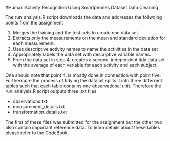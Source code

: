 #Human Activity Recognition Using Smartphones Dataset Data Cleaning

The run_analysis.R script downloads the data and addresses the follwoing points from the assignment

1. Merges the training and the test sets to create one data set.
2. Extracts only the measurements on the mean and standard deviation for each measurement.
3. Uses descriptive activity names to name the activities in the data set
4. Appropriately labels the data set with descriptive variable names.
5. From the data set in step 4, creates a second, independent tidy data set with the average of each variable for each activity and each subject.

One should note that point 4. is mostly done in connection with point five.
Furthermore the process of tidying the dataset splits it into three differrent tables
such that each table contains one observational unit. Therefore the run_analysis.R
script outputs three .txt files

* observations.txt
* measurement_details.txt
* transformation_details.txt

The first of these files was submitted for the assignment but the other two also contain important reference data.
To learn details about these tables please refer to the CodeBook.